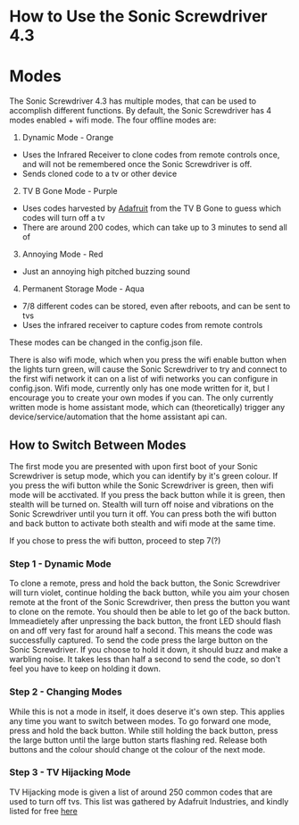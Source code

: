 # How to Use the Sonic Screwdriver 4.3
# Modes
The Sonic Screwdriver 4.3 has multiple modes, that can be used to accomplish different functions.
By default, the Sonic Screwdriver has 4 modes enabled + wifi mode.
The four offline modes are:
1. Dynamic Mode - Orange
 * Uses the Infrared Receiver to clone codes from remote controls once, and will not be remembered once the Sonic Screwdriver is off.
 * Sends cloned code to a tv or other device
2. TV B Gone Mode - Purple
 * Uses codes harvested by [Adafruit]('https://adafruit.com') from the TV B Gone to guess which codes will turn off a tv
 * There are around 200 codes, which can take up to 3 minutes to send all of
3. Annoying Mode - Red
 * Just an annoying high pitched buzzing sound
4. Permanent Storage Mode - Aqua
 * 7/8 different codes can be stored, even after reboots, and can be sent to tvs
 * Uses the infrared receiver to capture codes from remote controls

These modes can be changed in the config.json file.

There is also wifi mode, which when you press the wifi enable button when the lights turn green, will cause the Sonic Screwdriver to try and connect to the first wifi network it can on a list of wifi networks you can configure in config.json.
Wifi mode, currently only has one mode written for it, but I encourage you to create your own modes if you can.
The only currently written mode is home assistant mode, which can (theoretically) trigger any device/service/automation that the home assistant api can.

## How to Switch Between Modes
The first mode you are presented with upon first boot of your Sonic Screwdriver is setup mode, which you can identify by it's green colour.
If you press the wifi button while the Sonic Screwdriver is green, then wifi mode will be acctivated.
If you press the back button while it is green, then stealth will be turned on.
Stealth will turn off noise and vibrations on the Sonic Screwdriver until you turn it off.
You can press both the wifi button and back button to activate both stealth and wifi mode at the same time.

If you chose to press the wifi button, proceed to step 7(?)

### Step 1 - Dynamic Mode
To clone a remote, press and hold the back button, the Sonic Screwdriver will turn violet, continue holding the back button, while you aim your chosen remote at the front of the Sonic Screwdriver, then press the button you want to clone on the remote.
You should then be able to let go of the back button.
Immeadietely after unpressing the back button, the front LED should flash on and off very fast for around half a second.
This means the code was successfully captured.
To send the code press the large button on the Sonic Screwdriver. If you choose to hold it down, it should buzz and make a warbling noise.
It takes less than half a second to send the code, so don't feel you have to keep on holding it down.

### Step 2 - Changing Modes
While this is not a mode in itself, it does deserve it's own step.
This applies any time you want to switch between modes.
To go forward one mode, press and hold the back button. While still holding the back button, press the large button until the large button starts flashing red. Release both buttons and the colour should change ot the colour of the next mode.

### Step 3 - TV Hijacking Mode
TV Hijacking mode is given a list of around 250 common codes that are used to turn off tvs.
This list was gathered by Adafruit Industries, and kindly listed for free [here](https://learn.adafruit.com/circuitpython-tv-zapper-with-circuit-playground-express/)
